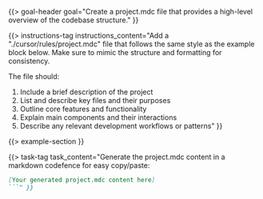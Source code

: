 {{> goal-header goal="Create a project.mdc file that provides a high-level overview of the codebase structure." }}

{{> instructions-tag instructions_content="Add a \"./cursor/rules/project.mdc\" file that follows the same style as the example block below. Make sure to mimic the structure and formatting for consistency.

The file should:
1. Include a brief description of the project
2. List and describe key files and their purposes
3. Outline core features and functionality
4. Explain main components and their interactions
5. Describe any relevant development workflows or patterns" }}

{{> example-section }}

{{> task-tag task_content="Generate the project.mdc content in a markdown codefence for easy copy/paste:

```markdown
[Your generated project.mdc content here]
```" }}
